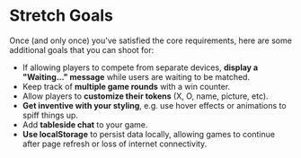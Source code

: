 # Stretch Goals

Once (and only once) you've satisfied the core requirements, here are some
additional goals that you can shoot for:

-   If allowing players to compete from separate devices, **display a
    "Waiting..." message** while users are waiting to be matched.
-   Keep track of **multiple game rounds** with a win counter.
-   Allow players to **customize their tokens** (X, O, name, picture, etc).
-   **Get inventive with your styling**, e.g. use hover effects or animations to
    spiff things up.
-   Add **tableside chat** to your game.
-   **Use localStorage** to persist data locally, allowing games to continue
    after page refresh or loss of internet connectivity.
